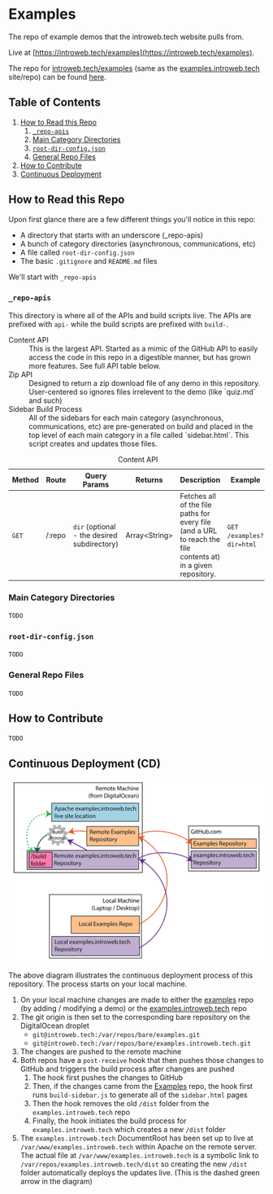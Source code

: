# Examples

The repo of example demos that the introweb.tech website pulls from.

Live at [https://introweb.tech/examples](https://introweb.tech/examples).

The repo for [introweb.tech/examples](https://introweb.tech/examples) (same as the [examples.introweb.tech](https://examples.introweb.tech) site/repo) can be found [here](https://github.com/iwtbook/examples.introweb.tech).

## Table of Contents

1. [How to Read this Repo](#how-to-read-this-repo)
   1. [`_repo-apis`](#repo-apis)
   2. [Main Category Directories](#main-category-directories)
   3. [`root-dir-config.json`](#root-dir-configjson)
   4. [General Repo Files](#general-repo-files)
2. [How to Contribute](#how-to-contribute)
3. [Continuous Deployment](#continuous-deployment)

## How to Read this Repo

Upon first glance there are a few different things you'll notice in this repo:

- A directory that starts with an underscore (_repo-apis)
- A bunch of category directories (asynchronous, communications, etc)
- A file called `root-dir-config.json`
- The basic `.gitignore` and `README.md` files

We'll start with `_repo-apis`


### `_repo-apis`

This directory is where all of the APIs and build scripts live. The APIs are prefixed with `api-` while the build scripts are prefixed with `build-`.

<dl>
  <dt>Content API</dt>
  <dd>This is the largest API. Started as a mimic of the GitHub API to easily access the code in this repo in a digestible manner, but has grown more features. See full API table below.</dd>

  <dt>Zip API</dt>
  <dd>Designed to return a zip download file of any demo in this repository. User-centered so ignores files irrelevent to the demo (like `quiz.md` and such)</dd>

  <dt>Sidebar Build Process</dt>
  <dd>All of the sidebars for each main category (asynchronous, communications, etc) are pre-generated on build and placed in the top level of each main category in a file called `sidebar.html`. This script creates and updates those files.</dd>
</dl>

<table>
  <caption>Content API</caption>
  <thead>
    <tr>
      <th>Method</th>
      <th>Route</th>
      <th>Query Params</th>
      <th>Returns</th>
      <th>Description</th>
      <th>Example</th>
    </tr>
  </thead>
  <tbody>
    <tr>
      <td><code>GET</code></td>
      <td>/:repo</td>
      <td><code>dir</code> (optional - the desired subdirectory)</td>
      <td>Array&lt;String&gt;</td>
      <td>Fetches all of the file paths for every file (and a URL to reach the file contents at) in a given repository.</td>
      <td><code>GET /examples?dir=html</code></td>
    </tr>
  </tbody>
</table>

### Main Category Directories

`TODO`

### `root-dir-config.json`

`TODO`

### General Repo Files

`TODO`


## How to Contribute

`TODO`


## Continuous Deployment (CD)

![Diagram explaining the Continuous Deployment process for this repo](continuous-deployment.webp)

The above diagram illustrates the continuous deployment process of this repository. The process starts on your local machine.

1. On your local machine changes are made to either the [examples](https://github.com/iwtbook/examples) repo (by adding / modifying a demo) or the [examples.introweb.tech](https://github.com/iwtbook/examples.introweb.tech) repo
2. The git origin is then set to the corresponding bare repository on the DigitalOcean droplet
   * `git@introweb.tech:/var/repos/bare/examples.git`
   * `git@introweb.tech:/var/repos/bare/examples.introweb.tech.git`
3. The changes are pushed to the remote machine
4. Both repos have a `post-receive` hook that then pushes those changes to GitHub and triggers the build process after changes are pushed
   1. The hook first pushes the changes to GitHub
   2. Then, if the changes came from the [Examples](https://github.com/iwtbook/examples) repo, the hook first runs `build-sidebar.js` to generate all of the `sidebar.html` pages
   3. Then the hook removes the old `/dist` folder from the `examples.introweb.tech` repo
   4. Finally, the hook initiates the build process for `examples.introweb.tech` which creates a new `/dist` folder
5. The `examples.introweb.tech` DocumentRoot has been set up to live at `/var/www/examples.introweb.tech` within Apache on the remote server. The actual file at `/var/www/examples.introweb.tech` is a symbolic link to `/var/repos/examples.introweb.tech/dist` so creating the new `/dist` folder automatically deploys the updates live. (This is the dashed green arrow in the diagram)